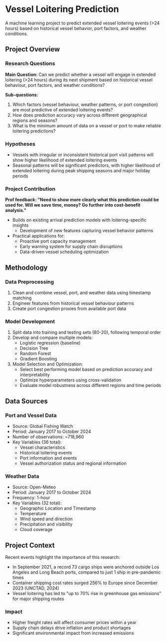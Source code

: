 # Vessel Loitering Prediction

A machine learning project to predict extended vessel loitering events (>24 hours) based on historical vessel behavior, port factors, and weather conditions.

## Project Overview

### Research Questions

**Main Question:**
Can we predict whether a vessel will engage in extended loitering (>24 hours) during its next shipment based on historical vessel behaviour, port factors, and weather conditions?

**Sub-questions:**
1. Which factors (vessel behaviour, weather patterns, or port congestion) are most predictive of extended loitering events?
2. How does prediction accuracy vary across different geographical regions and seasons?
3. What is the minimum amount of data on a vessel or port to make reliable loitering predictions?

### Hypotheses

- Vessels with irregular or inconsistent historical port visit patterns will show higher likelihood of extended loitering events
- Seasonal patterns will be significant predictors, with higher likelihood of extended loitering during peak shipping seasons and major holiday periods

### Project Contribution

**Prof feedback: "Need to show more clearly what this prediction could be used for. Will we save time, money? Go further into cost-benefit analysis."**
- Builds on existing arrival prediction models with loitering-specific insights
  - Development of new features capturing vessel behavior patterns
- Practical applications for: 
  - Proactive port capacity management
  - Early warning system for supply chain disruptions
  - Data-driven vessel scheduling optimization

## Methodology

### Data Preprocessing

1. Clean and combine vessel, port, and weather data using timestamp matching
2. Engineer features from historical vessel behaviour patterns
3. Create port congestion proxies from available port data

### Model Development

1. Split data into training and testing sets (80-20), following temporal order
2. Develop and compare multiple models:
   - Logistic regression (baseline)
   - Decision Tree
   - Random Forest
   - Gradient Boosting
3. Model Selection and Optimization:
   - Select best performing model based on prediction accuracy and interpretability
   - Optimize hyperparameters using cross-validation
   - Evaluate model robustness across different regions and time periods

## Data Sources

### Port and Vessel Data
- Source: Global Fishing Watch
- Period: January 2017 to October 2024
- Number of observations: ~718,960
- Key Variables (36 total):
  - Vessel characteristics
  - Historical loitering events
  - Port information and events
  - Vessel authorization status and regional information

### Weather Data
- Source: Open-Meteo
- Period: January 2017 to October 2024
- Frequency: 1-hour
- Key Variables (32 total):
  - Geographic Location and Timestamp
  - Temperature
  - Wind speed and direction
  - Precipitation and visibility
  - Cloud coverage

## Project Context

Recent events highlight the importance of this research:
- In September 2021, a record 73 cargo ships were anchored outside Los Angeles and Long Beach ports, compared to just 1 ship in pre-pandemic times
- Container shipping cost rates surged 256% to Europe since December 2023 (UNCTAD, 2024)
- Vessel loitering has led to "up to 70% rise in greenhouse gas emissions" for major shipping routes

### Impact
- Higher freight rates will affect consumer prices within a year
- Supply chain delays drive inflation and product shortages
- Significant environmental impact from increased emissions
